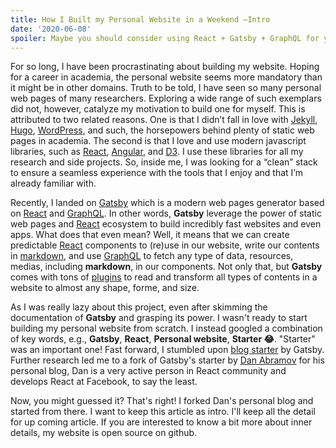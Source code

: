 ```yaml
---
title: How I Built my Personal Website in a Weekend —Intro
date: '2020-06-08'
spoiler: Maybe you should consider using React + Gatsby + GraphQL for your next [...]
---
```


For so long, I have been procrastinating about building my website. Hoping for a career in academia, the personal website seems more mandatory than it might be in other domains. Truth to be told, I have seen so many personal web pages of many researchers. Exploring a wide range of such exemplars did not, however, catalyze my motivation to build one for myself. This is attributed to two related reasons. One is that I didn’t fall in love with <a href="https://jekyllrb.com/" target="_blank">Jekyll</a>, <a href="https://gohugo.io/" target="_blank">Hugo</a>, <a href="https://jekyllrb.com/" target="_blank">WordPress</a>, and such, the horsepowers behind plenty of static web pages in academia. The second is that I love and use modern javascript libraries, such as <a href="https://reactjs.org/" target="_blank">React</a>, <a href="https://angular.io/" target="_blank">Angular</a>, and <a href="https://d3js.org/" target="_blank">D3</a>. I use these libraries for all my research and side projects. So, inside me, I was looking for a “clean” stack to ensure a seamless experience with the tools that I enjoy and that I’m already familiar with.

Recently, I landed on <a href="https://www.gatsbyjs.org/" target="_blank">Gatsby</a> which is a modern web pages generator based on <a href="https://reactjs.org/" target="_blank">React</a> and <a href="https://graphql.org/" target="_blank">GraphQL</a>. In other words, **Gatsby** leverage the power of static web pages and <a href="https://reactjs.org/" target="_blank">React</a> ecosystem to build incredibly fast websites and even apps. What does that even mean? Well, it means that we can create predictable <a href="https://reactjs.org/" target="_blank">React</a> components to (re)use in our website, write our contents in <a href="https://daringfireball.net/projects/markdown/syntax" target="_blank">markdown</a>, and use <a href="https://graphql.org/" target="_blank">GraphQL</a> to fetch any type of data, resources, medias, including **markdown**, in our components. Not only that, but **Gatsby** comes with tons of <a href="https://www.gatsbyjs.org/plugins/" target="_blank">plugins</a> to read and transform all types of contents in a website to almost any shape, forme, and size.

As I was really lazy about this project, even after skimming the documentation of **Gatsby** and grasping its power. I wasn't ready to start building my personal website from scratch. I instead googled a combination of key words, e.g.,  **Gatsby**, **React**, **Personal website**, **Starter 😂**. "Starter" was an important one! Fast forward, I stumbled upon <a href="https://gatsby-starter-blog-demo.netlify.app/" target="_blank">blog starter</a> by Gatsby. Further research led me to a fork of Gatsby's starter by <a href="https://overreacted.io/" target="_blank">Dan Abramov</a> for his personal blog, Dan is a very active person in React community and develops React at Facebook, to say the least. 

Now, you might guessed it? That's right! I forked Dan's personal blog and started from there. I want to keep this article as intro. I'll keep all the detail for up coming article. If you are interested to know a bit more about inner details, my website is open source on github. 

